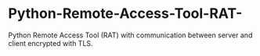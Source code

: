 # Python-Remote-Access-Tool-RAT-
Python Remote Access Tool (RAT) with communication between server and client encrypted with TLS.

